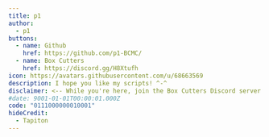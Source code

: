 ```yaml
---
title: p1
author:
  - p1
buttons:
  - name: Github
    href: https://github.com/p1-BCMC/
  - name: Box Cutters
    href: https://discord.gg/H8Xtufh
icon: https://avatars.githubusercontent.com/u/68663569
description: I hope you like my scripts! ^-^
disclaimer: <-- While you're here, join the Box Cutters Discord server!
#date: 9001-01-01T00:00:01.000Z
code: "0111000000010001"
hideCredit:
  - Tapiton
---
```

